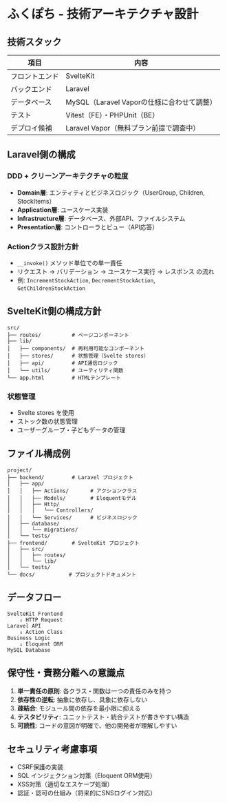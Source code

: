 # ふくぽち - 技術アーキテクチャ設計

## 技術スタック

| 項目 | 内容 |
|------|------|
| フロントエンド | SvelteKit |
| バックエンド | Laravel |
| データベース | MySQL（Laravel Vaporの仕様に合わせて調整） |
| テスト | Vitest（FE）・PHPUnit（BE） |
| デプロイ候補 | Laravel Vapor（無料プラン前提で調査中） |

## Laravel側の構成

### DDD + クリーンアーキテクチャの粒度

- **Domain層**: エンティティとビジネスロジック（UserGroup, Children, StockItems）
- **Application層**: ユースケース実装
- **Infrastructure層**: データベース、外部API、ファイルシステム
- **Presentation層**: コントローラとビュー（API応答）

### Actionクラス設計方針

- `__invoke()` メソッド単位での単一責任
- リクエスト → バリデーション → ユースケース実行 → レスポンス の流れ
- 例: `IncrementStockAction`, `DecrementStockAction`, `GetChildrenStockAction`

## SvelteKit側の構成方針

```
src/
├── routes/          # ページコンポーネント
├── lib/
│   ├── components/  # 再利用可能なコンポーネント
│   ├── stores/      # 状態管理（Svelte stores）
│   ├── api/         # API通信ロジック
│   └── utils/       # ユーティリティ関数
└── app.html         # HTMLテンプレート
```

### 状態管理

- Svelte stores を使用
- ストック数の状態管理
- ユーザーグループ・子どもデータの管理

## ファイル構成例

```
project/
├── backend/         # Laravel プロジェクト
│   ├── app/
│   │   ├── Actions/       # アクションクラス
│   │   ├── Models/        # Eloquentモデル
│   │   ├── Http/
│   │   │   └── Controllers/
│   │   └── Services/      # ビジネスロジック
│   ├── database/
│   │   └── migrations/
│   └── tests/
├── frontend/        # SvelteKit プロジェクト
│   ├── src/
│   │   ├── routes/
│   │   └── lib/
│   └── tests/
└── docs/           # プロジェクトドキュメント
```

## データフロー

```
SvelteKit Frontend
    ↓ HTTP Request
Laravel API
    ↓ Action Class
Business Logic
    ↓ Eloquent ORM
MySQL Database
```

## 保守性・責務分離への意識点

1. **単一責任の原則**: 各クラス・関数は一つの責任のみを持つ
2. **依存性の逆転**: 抽象に依存し、具象に依存しない
3. **疎結合**: モジュール間の依存を最小限に抑える
4. **テスタビリティ**: ユニットテスト・統合テストが書きやすい構造
5. **可読性**: コードの意図が明確で、他の開発者が理解しやすい

## セキュリティ考慮事項

- CSRF保護の実装
- SQL インジェクション対策（Eloquent ORM使用）
- XSS対策（適切なエスケープ処理）
- 認証・認可の仕組み（将来的にSNSログイン対応）